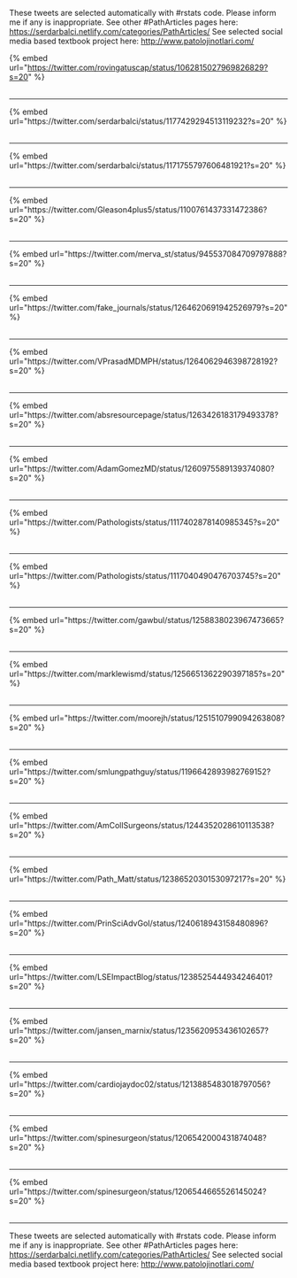 

These tweets are selected automatically with #rstats code. Please inform me if any is inappropriate.
See other #PathArticles pages here: https://serdarbalci.netlify.com/categories/PathArticles/ 
See selected social media based textbook project here: http://www.patolojinotlari.com/

{% embed url="https://twitter.com/rovingatuscap/status/1062815027969826829?s=20" %}<br>
<br>
<hr>
{% embed url="https://twitter.com/serdarbalci/status/1177429294513119232?s=20" %}<br>
<br>
<hr>
{% embed url="https://twitter.com/serdarbalci/status/1171755797606481921?s=20" %}<br>
<br>
<hr>
{% embed url="https://twitter.com/Gleason4plus5/status/1100761437331472386?s=20" %}<br>
<br>
<hr>
{% embed url="https://twitter.com/merva_st/status/945537084709797888?s=20" %}<br>
<br>
<hr>
{% embed url="https://twitter.com/fake_journals/status/1264620691942526979?s=20" %}<br>
<br>
<hr>
{% embed url="https://twitter.com/VPrasadMDMPH/status/1264062946398728192?s=20" %}<br>
<br>
<hr>
{% embed url="https://twitter.com/absresourcepage/status/1263426183179493378?s=20" %}<br>
<br>
<hr>
{% embed url="https://twitter.com/AdamGomezMD/status/1260975589139374080?s=20" %}<br>
<br>
<hr>
{% embed url="https://twitter.com/Pathologists/status/1117402878140985345?s=20" %}<br>
<br>
<hr>
{% embed url="https://twitter.com/Pathologists/status/1117040490476703745?s=20" %}<br>
<br>
<hr>
{% embed url="https://twitter.com/gawbul/status/1258838023967473665?s=20" %}<br>
<br>
<hr>
{% embed url="https://twitter.com/marklewismd/status/1256651362290397185?s=20" %}<br>
<br>
<hr>
{% embed url="https://twitter.com/moorejh/status/1251510799094263808?s=20" %}<br>
<br>
<hr>
{% embed url="https://twitter.com/smlungpathguy/status/1196642893982769152?s=20" %}<br>
<br>
<hr>
{% embed url="https://twitter.com/AmCollSurgeons/status/1244352028610113538?s=20" %}<br>
<br>
<hr>
{% embed url="https://twitter.com/Path_Matt/status/1238652030153097217?s=20" %}<br>
<br>
<hr>
{% embed url="https://twitter.com/PrinSciAdvGoI/status/1240618943158480896?s=20" %}<br>
<br>
<hr>
{% embed url="https://twitter.com/LSEImpactBlog/status/1238525444934246401?s=20" %}<br>
<br>
<hr>
{% embed url="https://twitter.com/jansen_marnix/status/1235620953436102657?s=20" %}<br>
<br>
<hr>
{% embed url="https://twitter.com/cardiojaydoc02/status/1213885483018797056?s=20" %}<br>
<br>
<hr>
{% embed url="https://twitter.com/spinesurgeon/status/1206542000431874048?s=20" %}<br>
<br>
<hr>
{% embed url="https://twitter.com/spinesurgeon/status/1206544665526145024?s=20" %}<br>
<br>
<hr>


These tweets are selected automatically with #rstats code. Please inform me if any is inappropriate.
See other #PathArticles pages here: https://serdarbalci.netlify.com/categories/PathArticles/ 
See selected social media based textbook project here: http://www.patolojinotlari.com/
